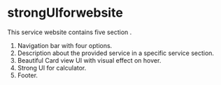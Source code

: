 # strongUIforwebsite
This service website contains five section .
1. Navigation bar with four options.
2. Description about the provided service in a specific service section.
3. Beautiful Card view UI with visual effect on hover.
4. Strong UI for calculator.
5. Footer.

